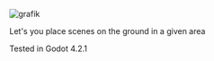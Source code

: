 ![grafik](https://github.com/geralwo/ForestAreaAddon/assets/89428719/cc48214b-b10f-4b02-b062-5098911fff61)


Let's you place scenes on the ground in a given area

Tested in Godot 4.2.1
